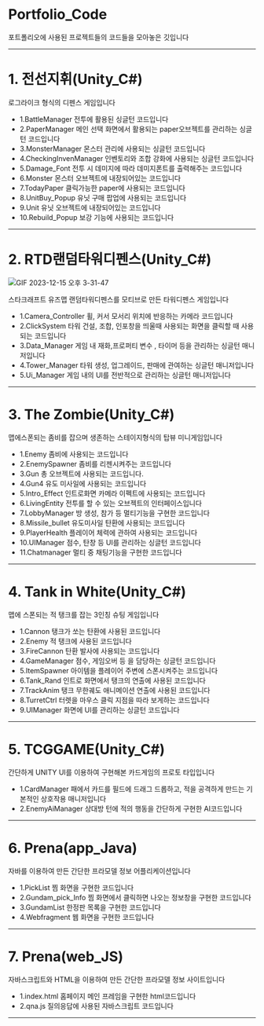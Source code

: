 # Portfolio_Code
포트폴리오에 사용된 프로젝트들의 코드들을 모아놓은 깃입니다

--------------------------------------------------------
 # 1. 전선지휘(Unity_C#)
   
로그라이크 형식의 디펜스 게임입니다

 - 1.BattleManager 
 전투에 활용된 싱글턴 코드입니다
 - 2.PaperManager
 메인 선택 화면에서 활용되는 paper오브젝트를 관리하는 싱글턴 코드입니다
 - 3.MonsterManager
 몬스터 관리에 사용되는 싱글턴 코드입니다
 - 4.CheckingInvenManager 
 인벤토리와 조합 강화에 사용되는 싱글턴 코드입니다
 - 5.Damage_Font
 전투 시 데미지에 따라 데미지폰트를 출력해주는 코드입니다
 - 6.Monster
 몬스터 오브젝트에 내장되어있는 코드입니다
 - 7.TodayPaper
 클릭가능한 paper에 사용되는 코드입니다
 - 8.UnitBuy_Popup
 유닛 구매 팝업에 사용되는 코드입니다
 - 9.Unit
 유닛 오브젝트에 내장되어있는 코드입니다
 - 10.Rebuild_Popup
 보강 기능에 사용되는 코드입니다
 --------------------------------------------------------
 # 2. RTD랜덤타워디펜스(Unity_C#)
   ![GIF 2023-12-15 오후 3-31-47](https://github.com/arena5045/Portfolio_Code/assets/64789660/ce207dd4-c148-49ec-97fd-936bf630093b)

스타크래프트 유즈맵 랜덤타워디펜스를 모티브로 만든 타워디펜스 게임입니다

 - 1.Camera_Controller
 휠, 커서 모서리 위치에 반응하는 카메라 코드입니다
 - 2.ClickSystem
 타워 건설, 조합, 인포창을 띄울때 사용되는 화면을 클릭할 때 사용되는 코드입니다
 - 3.Data_Manager
 게임 내 재화,프로퍼티 변수 , 타이머 등을 관리하는 싱글턴 매니저입니다
 - 4.Tower_Manager
 타워 생성, 업그레이드, 판매에 관여하는 싱글턴 매니저입니다
 - 5.Ui_Manager
 게임 내의 UI를 전반적으로 관리하는 싱글턴 매니저입니다

--------------------------------------------------------
 # 3. The Zombie(Unity_C#)
   
맵에스폰되는 좀비를 잡으며 생존하는 스테이지형식의 탑뷰 미니게임입니다

 - 1.Enemy
 좀비에 사용되는 코드입니다
 - 2.EnemySpawner
 좀비를 리젠시켜주는 코드입니다
 - 3.Gun
 총 오브젝트에 사용되는 코드입니다.
 - 4.Gun4
 유도 미사일에 사용되는 코드입니다
 - 5.Intro_Effect
 인트로화면 카메라 이펙트에 사용되는 코드입니다
 - 6.LivingEntity
 전투를 할 수 있는 오브젝트의 인터페이스입니다
 - 7.LobbyManager
 방 생성, 참가 등 멀티기능을 구현한 코드입니다
 - 8.Missile_bullet
  유도미사일 탄환에 사용되는 코드입니다
 - 9.PlayerHealth
  플레이어 체력에 관하여 사용되는 코드입니다
 - 10.UIManager
 점수, 탄창 등 UI를 관리하는 싱글턴 코드입니다
 - 11.Chatmanager
 멀티 중 채팅기능을 구현한 코드입니다
--------------------------------------------------------
 # 4. Tank in White(Unity_C#)
   
맵에 스폰되는 적 탱크를 잡는 3인칭 슈팅 게임입니다

 - 1.Cannon
 탱크가 쏘는 탄환에 사용된 코드입니다
 - 2.Enemy
 적 탱크에 사용된 코드입니다
 - 3.FireCannon
 탄환 발사에 사용되는 코드입니다
 - 4.GameManager
 점수, 게임오버 등 을 담당하는 싱글턴 코드입니다
 - 5.ItemSpawner
 아이템을 플레이어 주변에 스폰시켜주는 코드입니다
 - 6.Tank_Rand
 인트로 화면에서 탱크의 연출에 사용된 코드입니다
 - 7.TrackAnim
 탱크 무한궤도 애니메이션 연출에 사용된 코드입니다
 - 8.TurretCtrl
 터렛을 마우스 클릭 지점을 따라 보게하는 코드입니다
 - 9.UIManager
 화면에 UI를 관리하는 싱글턴 코드입니다
--------------------------------------------------------
 # 5. TCGGAME(Unity_C#)
   
간단하게 UNITY UI를 이용하여 구현해본 카드게임의 프로토 타입입니다

 - 1.CardManager
 패에서 카드를 필드에 드래그 드롭하고, 적을 공격하게 만드는 기본적인 상호작용 매니저입니다
 - 2.EnemyAiManager
 상대방 턴에 적의 행동을 간단하게 구현한 AI코드입니다

--------------------------------------------------------
 # 6. Prena(app_Java)

자바를 이용하여 만든 간단한 프라모델 정보 어플리케이션입니다

 - 1.PickList
 찜 화면을 구현한 코드입니다
 - 2.Gundam_pick_Info
 찜 화면에서 클릭하면 나오는 정보창을 구현한 코드입니다
 - 3.GundamList
 한정판 목록을 구현한 코드입니다
 - 4.Webfragment
 웹 화면을 구현한 코드입니다

--------------------------------------------------------
 # 7. Prena(web_JS)

자바스크립트와 HTML을 이용하여 만든 간단한 프라모델 정보 사이트입니다
 - 1.index.html
 홈페이지 메인 프레임을 구현한 html코드입니다
 - 2.qna.js
 질의응답에 사용된 자바스크립트 코드입니다 
--------------------------------------------------------

